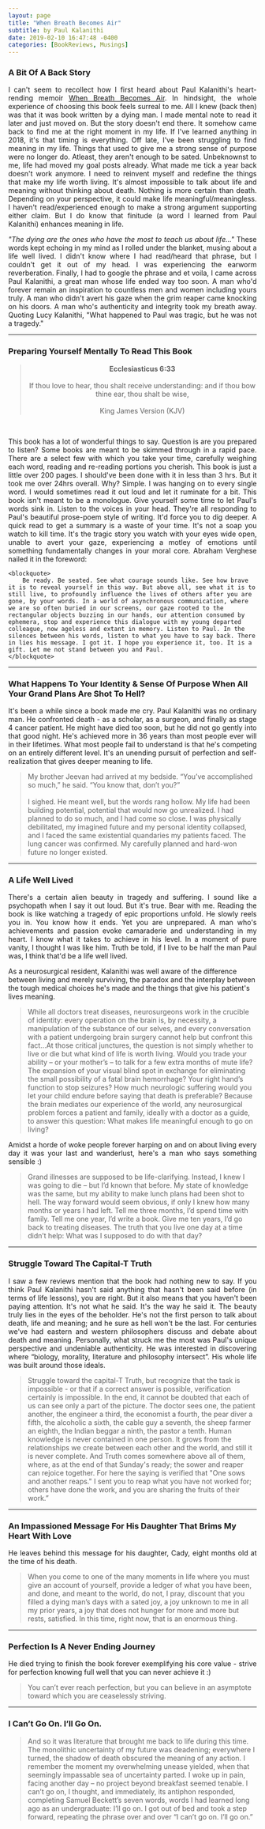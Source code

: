 ```yaml
---
layout: page
title: "When Breath Becomes Air"
subtitle: by Paul Kalanithi 
date: 2019-02-10 16:47:48 -0400
categories: [BookReviews, Musings]
---
```


<h3> A Bit Of A Back Story </h3>
<p align="justify"> I can't seem to recollect how I first heard about Paul Kalanithi's heart-rending memoir <a href="https://en.wikipedia.org/wiki/When_Breath_Becomes_Air">When Breath Becomes Air</a>. In hindsight, the whole experience of choosing this book feels surreal to me. All I knew (back then) was that it was book written by a dying man. I made mental note to read it later and just moved on. But the story doesn't end there. It somehow came back to find me at the right moment in my life. If I've learned anything in 2018, it's that timing is everything. Off late, I've been struggling to find meaning in my life. Things that used to give me a strong sense of purpose were no longer do. Atleast, they aren't enough to be sated. Unbeknownst to me, life had moved my goal posts already. What made me tick a year back doesn't work anymore. I need to reinvent myself and redefine the things that make my life worth living. It's almost impossible to talk about life and meaning without thinking about death. Nothing is more certain than death. Depending on your perspective, it could make life meaningful/meaningless. I haven't read/experienced enough to make a strong argument supporting either claim. But I do know that finitude (a word I learned from Paul Kalanithi) enhances meaning in life. </p>


<p align="justify"> <i>"The dying are the ones who have the most to teach us about life..."</i> These words kept echoing in my mind as I rolled under the blanket, musing about a life well lived. I didn't know where I had read/heard that phrase, but I couldn't get it out of my head. I was experiencing the earworm reverberation. Finally, I had to google the phrase and et voila, I came across Paul Kalanithi, a great man whose life ended way too soon. A man who'd forever remain an inspiration to countless men and women including yours truly. A man who didn't avert his gaze when the grim reaper came knocking on his doors. A man who's authenticity and integrity took my breath away. Quoting Lucy Kalanithi, "What happened to Paul was tragic, but he was not a tragedy." </p>

<!-- ----------------------------------------------------------------------------------------------------------------- -->
<hr class="major" />
<!-- ----------------------------------------------------------------------------------------------------------------- -->

<h3> Preparing Yourself Mentally To Read This Book </h3>

<center>
    <blockquote>
        <b> Ecclesiasticus 6:33 </b> 
        <br> <br> 
        If thou love to hear, thou shalt receive understanding: and if thou bow thine ear, thou shalt be wise,
        <br> <br> 
        King James Version (KJV)
    </blockquote>
</center>

<br>

<p align="justify"> This book has a lot of wonderful things to say. Question is are you prepared to listen? Some books are meant to be skimmed through in a rapid pace. There are a select few with which you take your time, carefully weighing each word, reading and re-reading portions you cherish. This book is just a little over 200 pages. I should've been done with it in less than 3 hrs. But it took me over 24hrs overall. Why? Simple. I was hanging on to every single word. I would sometimes read it out loud and let it ruminate for a bit. This book isn't meant to be a monologue. Give yourself some time to let Paul's words sink in. Listen to the voices in your head. They're all responding to Paul's beautiful prose-poem style of writing. It'd force you to dig deeper. A quick read to get a summary is a waste of your time. It's not a soap you watch to kill time. It's the tragic story you watch with your eyes wide open, unable to avert your gaze, experiencing a motley of emotions until something fundamentally changes in your moral core.
Abraham Verghese nailed it in the foreword:


    <blockquote>
        Be ready. Be seated. See what courage sounds like. See how brave it is to reveal yourself in this way. But above all, see what it is to still live, to profoundly influence the lives of others after you are gone, by your words. In a world of asynchronous communication, where we are so often buried in our screens, our gaze rooted to the rectangular objects buzzing in our hands, our attention consumed by ephemera, stop and experience this dialogue with my young departed colleague, now ageless and extant in memory. Listen to Paul. In the silences between his words, listen to what you have to say back. There in lies his message. I got it. I hope you experience it, too. It is a gift. Let me not stand between you and Paul.
    </blockquote>


</p>

<!-- ----------------------------------------------------------------------------------------------------------------- -->
<hr class="major" />
<!-- ----------------------------------------------------------------------------------------------------------------- -->

<h3> What Happens To Your Identity & Sense Of Purpose When All Your Grand Plans Are Shot To Hell? </h3>

<p align="justify"> It's been a while since a book made me cry. Paul Kalanithi was no ordinary man. He confronted death - as a scholar, as a surgeon, and finally as stage 4 cancer patient. He might have died too soon, but he did not go gently into that good night. He's achieved more in 36 years than most people ever will in their lifetimes. What most people fail to understand is that he's competing on an entirely different level. It's an unending pursuit of perfection and self-realization that gives deeper meaning to life.  </p>

<blockquote>
My brother Jeevan had arrived at my bedside. “You’ve accomplished so much,” he said. “You know that, don’t you?”
    <br> <br>
    I sighed. He meant well, but the words rang hollow. My life had been building potential, potential that would now go unrealized. I had planned to do so much, and I had come so close. I was physically debilitated, my imagined future and my personal identity collapsed, and I faced the same existential quandaries my patients faced. The lung cancer was confirmed. My carefully planned and hard-won future no longer existed.
</blockquote>

<!-- ----------------------------------------------------------------------------------------------------------------- -->
<hr class="major" />
<!-- ----------------------------------------------------------------------------------------------------------------- -->

<h3> A Life Well Lived </h3>

<p align="justify"> There's a certain alien beauty in tragedy and suffering. I sound like a psychopath when I say it out loud. But it's true. Bear with me. Reading the book is like watching a tragedy of epic proportions unfold. He slowly reels you in. You know how it ends. Yet you are unprepared. A man who's achievements and passion evoke camaraderie and understanding in my heart. I know what it takes to achieve in his level. In a moment of pure vanity, I thought I was like him. Truth be told, if I live to be half the man Paul was, I think that'd be a life well lived. </p>

As a neurosurgical resident, Kalanithi was well aware of the difference between living and merely surviving, the paradox and the interplay between the tough medical choices he's made and the things that give his patient's lives meaning.

<blockquote>
    While all doctors treat diseases, neurosurgeons work in the crucible of identity: every operation on the brain is, by necessity, a manipulation of the substance of our selves, and every conversation with a patient undergoing brain surgery cannot help but confront this fact…At those critical junctures, the question is not simply whether to live or die but what kind of life is worth living. Would you trade your ability – or your mother’s – to talk for a few extra months of mute life? The expansion of your visual blind spot in exchange for eliminating the small possibility of a fatal brain hemorrhage? Your right hand’s function to stop seizures? How much neurologic suffering would you let your child endure before saying that death is preferable? Because the brain mediates our experience of the world, any neurosurgical problem forces a patient and family, ideally with a doctor as a guide, to answer this question: What makes life meaningful enough to go on living?
</blockquote>

<p align="justify"> Amidst a horde of woke people forever harping on and on about living every day it was your last and wanderlust, here's a man who says something sensible :) </p>

<blockquote>
    Grand illnesses are supposed to be life-clarifying. Instead, I knew I was going to die – but I’d known that before. My state of knowledge was the same, but my ability to make lunch plans had been shot to hell. The way forward would seem obvious, if only I knew how many months or years I had left. Tell me three months, I’d spend time with family. Tell me one year, I’d write a book. Give me ten years, I’d go back to treating diseases. The truth that you live one day at a time didn’t help: What was I supposed to do with that day?
</blockquote>

<!-- ----------------------------------------------------------------------------------------------------------------- -->
<hr class="major" />
<!-- ----------------------------------------------------------------------------------------------------------------- -->

<h3> Struggle Toward The Capital-T Truth </h3>

<p align="justify"> I saw a few reviews mention that the book had nothing new to say. If you think Paul Kalanithi hasn't said anything that hasn't been said before (in terms of life lessons), you are right. But it also means that you haven't been paying attention. It's not what he said. It's the way he said it. The beauty truly lies in the eyes of the beholder. He's not the first person to talk about death, life and meaning; and he sure as hell won't be the last. For centuries we've had eastern and western philosophers discuss and debate about death and meaning. Personally, what struck me the most was Paul's unique perspective and undeniable authenticity. He was interested in discovering where “biology, morality, literature and philosophy intersect”. His whole life was built around those ideals. 
        
<blockquote>
    Struggle toward the capital-T Truth, but recognize that the task is impossible - or that if a correct answer is possible, verification certainly is impossible.
    In the end, it cannot be doubted that each of us can see only a part of the picture. The doctor sees one, the patient another, the engineer a third, the economist a fourth, the pear diver a fifth, the alcoholic a sixth, the cable guy a seventh, the sheep farmer an eighth, the Indian beggar a ninth, the pastor a tenth. Human knowledge is never contained in one person. It grows from the relationships we create between each other and the world, and still it is never complete. And Truth comes somewhere above all of them, where, as at the end of that Sunday's ready; 
    the sower and reaper can rejoice together. For here the saying is verified that "One sows and another reaps." I sent you to reap what you have not worked for; others have done the work, and you are sharing the fruits of their work.” 
</blockquote>

<!-- ----------------------------------------------------------------------------------------------------------------- -->
<hr class="major" />
<!-- ----------------------------------------------------------------------------------------------------------------- -->

<h3> An Impassioned Message For His Daughter That Brims My Heart With Love </h3>
<p align="justify"> He leaves behind this message for his daughter, Cady, eight months old at the time of his death. </p>

<blockquote>
    When you come to one of the many moments in life where you must give an account of yourself, provide a ledger of what you have been, and done, and meant to the world, do not, I pray, discount that you filled a dying man’s days with a sated joy, a joy unknown to me in all my prior years, a joy that does not hunger for more and more but rests, satisfied. In this time, right now, that is an enormous thing.
</blockquote>


<!-- ----------------------------------------------------------------------------------------------------------------- -->
<hr class="major" />
<!-- ----------------------------------------------------------------------------------------------------------------- -->

<h3> Perfection Is A Never Ending Journey </h3>
<p align="justify"> He died trying to finish the book forever exemplifying his core value - strive for perfection knowing full well that you can never achieve it :)  </p>

<blockquote>
    You can’t ever reach perfection, but you can believe in an asymptote toward which you are ceaselessly striving.
</blockquote>

<!-- ----------------------------------------------------------------------------------------------------------------- -->
<hr class="major" />
<!-- ----------------------------------------------------------------------------------------------------------------- -->

<h3> I Can’t Go On. I’ll Go On. </h3>
<blockquote>
    And so it was literature that brought me back to life during this time. The monolithic uncertainty of my future was deadening; everywhere I turned, the shadow of death obscured the meaning of any action. I remember the moment my overwhelming unease yielded, when that seemingly impassable sea of uncertainty parted. I woke up in pain, facing another day – no project beyond breakfast seemed tenable. I can’t go on, I thought, and immediately, its antiphon responded, completing Samuel Beckett’s seven words, words I had learned long ago as an undergraduate: I’ll go on. I got out of bed and took a step forward, repeating the phrase over and over “I can’t go on. I’ll go on.”
</blockquote>
